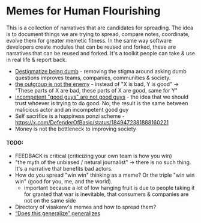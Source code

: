 # Memes for Human Flourishing

This is a collection of narratives that are candidates for spreading. The idea is to document things we are trying to spread, compare notes, coordinate, evolve them for greater memetic fitness. In the same way software developers create modules that can be reused and forked, these are narratives that can be reused and forked. It's a toolkit people can take & use in real life & report back. 

- [Destigmatize being dumb](./destigmatize-being-dumb.md) - removing the stigma around asking dumb questions improves teams, companies, communities & society.
- [the outgroup is not the enemy](./outgroup-is-not-enemy.md) - instead of "X is bad, Y is good" -> "These parts of X are bad, these parts of X are good, same for Y"
- [incompetent "good guys" are not good guys](./incompetence-is-malice.md) - the idea that we should trust whoever is trying to do good. No, the result is the same between malicious actor and an incompetent good guy
- Self sacrifice is a happiness ponzi scheme - https://x.com/DefenderOfBasic/status/1849472381888160221
- Money is not the bottleneck to improving society

#### TODO:

- FEEDBACK is critical (criticizing your own team is how you win)
- "the myth of the unbiased / netural journalist" -> there is no such thing. It's a narrative that benefits bad actors.
- How do you spread "win win" thinking as a meme? Or the triple "win win win" (good for you, me, and the world).
  - important because a lot of low hanging fruit is due to people taking it for granted that war is inevitable, that consumers & companies are not on the same side
- Directory of visakanv's memes and how to spread them?
- [“Does this generalize” generalizes](https://x.com/jon_vs_moloch/status/1875008466332651819)
